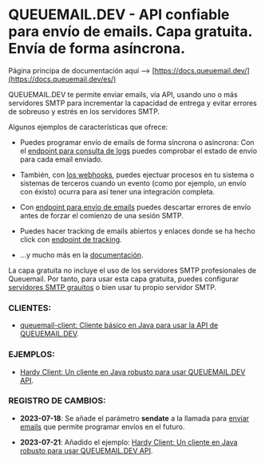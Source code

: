 # QUEUEMAIL.DEV - API confiable para envío de emails. Capa gratuita. Envía de forma asíncrona.

Página principa de documentación aquí --> [https://docs.queuemail.dev/](https://docs.queuemail.dev/es/)

QUEUEMAIL.DEV te permite enviar emails, vía API, usando uno o más servidores SMTP para incrementar la capacidad de entrega y evitar errores de sobreuso y estrés en los servidores SMTP.

Algunos ejemplos de características que ofrece:

- Puedes programar envío de emails de forma síncrona o asíncrona: Con el [endpoint para consulta de logs](api-logs.md) puedes comprobar el estado de envío para cada email enviado.

- También, con [los webhooks](features-webhooks.md), puedes ejectuar procesos en tu sistema o sistemas de terceros cuando un evento (como por ejemplo, un envío con éxisto) ocurra para así tener una integración completa.

- Con [endpoint para envío de emails](api-emails.md) puedes descartar errores de envío antes de forzar el comienzo de una sesión SMTP.

- Puedes hacer tracking de emails abiertos y enlaces donde se ha hecho click con [endpoint de tracking](api-tracking.md).

- ...y mucho más en la [documentación](https://docs.queuemail.dev/es).

La capa gratuita no incluye el uso de los servidores SMTP profesionales de Queuemail. Por tanto, para usar esta capa gratuita, puedes configurar [servidores SMTP grauitos](other-freesmtps.md) o bien usar tu propio servidor SMTP.



### CLIENTES:

* [queuemail-client: Cliente básico en Java para usar la API de QUEUEMAIL.DEV](https://github.com/queuemail/docs-and-examples/tree/main/queuemail-client).

### EJEMPLOS:

* [Hardy Client: Un cliente en Java robusto para usar QUEUEMAIL.DEV API](examples-hardyservice.md).


### REGISTRO DE CAMBIOS:

* **2023-07-18**: Se añade el parámetro **sendate** a la llamada para [enviar emails](api-emails.md) que permite programar envíos en el futuro.

* **2023-07-21**: Añadido el ejemplo: [Hardy Client: Un cliente en Java robusto para usar QUEUEMAIL.DEV API](examples-hardyservice.md).
